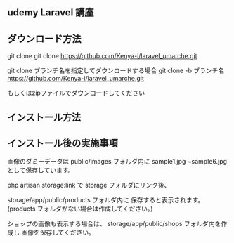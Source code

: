 ## udemy Laravel 講座

## ダウンロード方法

git clone
git clone https://github.com/Kenya-i/laravel_umarche.git

git clone ブランチ名を指定してダウンロードする場合
git clone -b ブランチ名 https://github.com/Kenya-i/laravel_umarche.git

もしくはzipファイルでダウンロードしてください

## インストール方法



## インストール後の実施事項

画像のダミーデータは public/images フォルダ内に sample1.jpg
~sample6.jpg として保存しています。

php artisan storage:link で
storage フォルダにリンク後、

storage/app/public/products フォルダ内に
保存すると表示されます。
(products フォルダがない場合は作成してください。)

ショップの画像も表示する場合は、
storage/app/public/shops フォルダ内を作成し
画像を保存してください。
